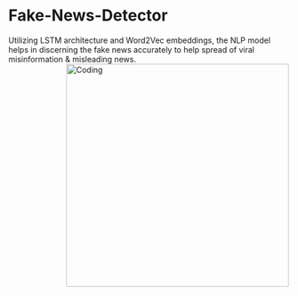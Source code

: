 # Fake-News-Detector
Utilizing LSTM architecture and Word2Vec embeddings, the NLP model helps in discerning the fake news accurately to help spread of viral misinformation & misleading news. 
<img align="right" alt="Coding" width="400" src="https://media4.giphy.com/media/v1.Y2lkPTc5MGI3NjExamR1M3F0cHlhZ2kyYzNyZHk2ZHg0NGRuMnBha2tlNXB6djA2anI0eiZlcD12MV9pbnRlcm5hbF9naWZfYnlfaWQmY3Q9cw/j401K75dsAPD2lVXdk/giphy.gif">
